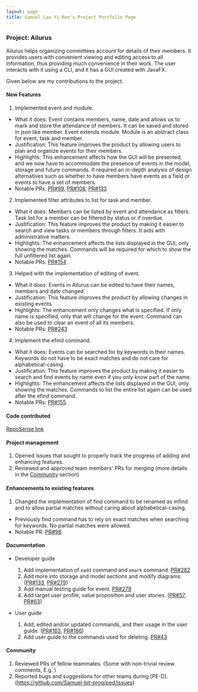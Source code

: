 ```yaml
---
layout: page
title: Samuel Lau Yi Ren's Project Portfolio Page
---
```


### Project: Ailurus

Ailurus helps organizing committees account for details of their members. 
It provides users with convenient viewing and editing access to all information, thus providing much convenience in their work.
The user interacts with it using a CLI, and it has a GUI created with JavaFX.

Given below are my contributions to the project.

#### New Features
1. Implemented event and module.
  * What it does: Event contains members, name, date and allows us to mark and store the attendance of members. It can be saved and stored in json like member.
    Event extends module. Module is an abstract class for event, task and member.
  * Justification: This feature improves the product by allowing users to plan and organize events for their members.
  * Highlights: This enhancement affects how the GUI will be presented, and we now have to accommodate the presence of events in the model, storage and future commands. It required an in-depth analysis of design alternatives such as whether to have members have events as a field or events to have a set of members.
  * Notable PRs: [PR#99](https://github.com/AY2122S1-CS2103T-T15-2/tp/pull/99), [PR#108](https://github.com/AY2122S1-CS2103T-T15-2/tp/pull/108), [PR#133](https://github.com/AY2122S1-CS2103T-T15-2/tp/pull/133)

2. Implemented filter attributes to list for task and member.
  * What it does: Members can be listed by event and attendance as filters. Task list for a member can be filtered by status or if overdue.
  * Justification: This feature improves the product by making it easier to search and view tasks or members through filters. It aids with administrative matters.
  * Highlights: The enhancement affects the lists displayed in the GUI, only showing the matches. Commands will be required for which to show the full unfiltered list again. 
  * Notable PRs: [PR#154](https://github.com/AY2122S1-CS2103T-T15-2/tp/pull/154)

3. Helped with the implementation of editing of event.
  * What it does: Events in Ailurus can be edited to have their names, members and date changed.
  * Justification: This feature improves the product by allowing changes in existing events.
  * Highlights: The enhancement only changes what is specified. If only name is specified, only that will change for the event. Command can also be used to clear an event of all its members.
  * Notable PRs: [PR#243](https://github.com/AY2122S1-CS2103T-T15-2/tp/pull/243)

4. Implement the efind command.
  * What it does: Events can be searched for by keywords in their names. Keywords do not have to be exact matches and do not care for alphabetical-casing.
  * Justification: This feature improves the product by making it easier to search and find events by name even if you only know part of the name.
  * Highlights: The enhancement affects the lists displayed in the GUI, only showing the matches. Commands to list the entire list again can be used after the efind command.
  * Notable PRs: [PR#155](https://github.com/AY2122S1-CS2103T-T15-2/tp/pull/155)


#### Code contributed
[RepoSense link](https://nus-cs2103-ay2122s1.github.io/tp-dashboard/?search=samuel-bit-prog)

#### Project management
1. Opened issues that sought to properly track the progress of adding and enhancing features.
2. Reviewed and approved team members' PRs for merging (more details in the [Community](#community) section)

#### Enhancements to existing features
1. Changed the implementation of find command to be renamed as mfind and to allow partial matches without caring about alphabetical-casing.
  * Previously find command has to rely on exact matches when searching for keywords. No partial matches were allowed.
  * Notable PR: [PR#98](https://github.com/AY2122S1-CS2103T-T15-2/tp/pull/98)

#### Documentation
* Developer guide
  1. Add implementation of `eadd` command and `emark` command. [PR#282](https://github.com/AY2122S1-CS2103T-T15-2/tp/pull/282)
  2. Add more into storage and model sections and modify diagrams. ([PR#133](https://github.com/AY2122S1-CS2103T-T15-2/tp/pull/133), [PR#279](https://github.com/AY2122S1-CS2103T-T15-2/tp/pull/279))
  3. Add manual testing guide for event. [PR#279](https://github.com/AY2122S1-CS2103T-T15-2/tp/pull/279)
  4. Add target user profile, value proposition and user stories. ([PR#57](https://github.com/AY2122S1-CS2103T-T15-2/tp/pull/57), [PR#63](https://github.com/AY2122S1-CS2103T-T15-2/tp/pull/63))

* User guide
  1. Add, edited and/or updated commands, and their usage in the user guide. ([PR#163](https://github.com/AY2122S1-CS2103T-T15-2/tp/pull/163), [PR#166](https://github.com/AY2122S1-CS2103T-T15-2/tp/pull/166))
  2. Add user guide to the commands used for deleting. [PR#43](https://github.com/AY2122S1-CS2103T-T15-2/tp/pull/43)

#### Community
1. Reviewed PRs of fellow teammates. (Some with non-trivial review comments, E.g. )
2. Reported bugs and suggestions for other teams during [PE-D].(https://github.com/Samuel-bit-prog/ped/issues)
